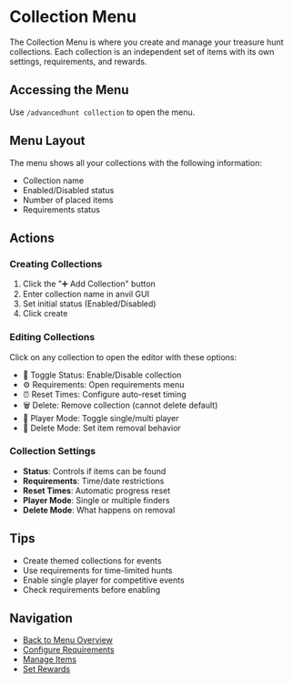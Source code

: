 # Collection Menu

The Collection Menu is where you create and manage your treasure hunt collections. Each collection is an independent set of items with its own settings, requirements, and rewards.

## Accessing the Menu
Use `/advancedhunt collection` to open the menu.

## Menu Layout

The menu shows all your collections with the following information:
- Collection name
- Enabled/Disabled status
- Number of placed items
- Requirements status

## Actions

### Creating Collections
1. Click the "➕ Add Collection" button
2. Enter collection name in anvil GUI
3. Set initial status (Enabled/Disabled)
4. Click create

### Editing Collections
Click on any collection to open the editor with these options:

- 🔄 Toggle Status: Enable/Disable collection
- ⚙️ Requirements: Open requirements menu
- ⏰ Reset Times: Configure auto-reset timing
- 🗑️ Delete: Remove collection (cannot delete default)
- 👥 Player Mode: Toggle single/multi player
- 🎯 Delete Mode: Set item removal behavior

### Collection Settings
- **Status**: Controls if items can be found
- **Requirements**: Time/date restrictions
- **Reset Times**: Automatic progress reset
- **Player Mode**: Single or multiple finders
- **Delete Mode**: What happens on removal

## Tips
- Create themed collections for events
- Use requirements for time-limited hunts
- Enable single player for competitive events
- Check requirements before enabling

## Navigation
- [Back to Menu Overview](index.md)
- [Configure Requirements](requirements.md)
- [Manage Items](list.md)
- [Set Rewards](rewards.md)

